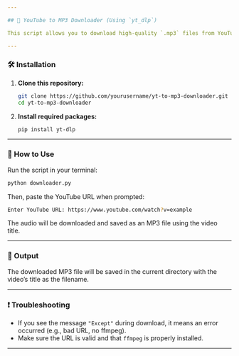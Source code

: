 ```yaml
---

## 🎵 YouTube to MP3 Downloader (Using `yt_dlp`)

This script allows you to download high-quality `.mp3` files from YouTube using [`yt_dlp`](https://github.com/yt-dlp/yt-dlp) and `ffmpeg`.

---
```


### 🛠 Installation

1. **Clone this repository:**

   ```bash
   git clone https://github.com/yourusername/yt-to-mp3-downloader.git
   cd yt-to-mp3-downloader
   ```

2. **Install required packages:**

   ```bash
   pip install yt-dlp
   ```

---

### 🚀 How to Use

Run the script in your terminal:

```bash
python downloader.py
```

Then, paste the YouTube URL when prompted:

```bash
Enter YouTube URL: https://www.youtube.com/watch?v=example
```

The audio will be downloaded and saved as an MP3 file using the video title.

---

### 📂 Output

The downloaded MP3 file will be saved in the current directory with the video’s title as the filename.

---

### ❗ Troubleshooting

* If you see the message `"Except"` during download, it means an error occurred (e.g., bad URL, no ffmpeg).
* Make sure the URL is valid and that `ffmpeg` is properly installed.

---
